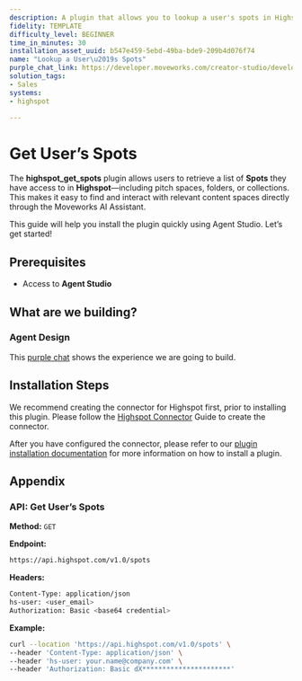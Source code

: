 ```yaml
---
description: A plugin that allows you to lookup a user's spots in Highspot.
fidelity: TEMPLATE
difficulty_level: BEGINNER
time_in_minutes: 30
installation_asset_uuid: b547e459-5ebd-49ba-bde9-209b4d076f74
name: "Lookup a User\u2019s Spots"
purple_chat_link: https://developer.moveworks.com/creator-studio/developer-tools/purple-chat/?conversation=%7B%22startTimestamp%22%3A%2211%3A43+AM%22%2C%22messages%22%3A%5B%7B%22parts%22%3A%5B%7B%22richText%22%3A%22I+need+to+look+up+what+spots+I+have+in+Highspot.%22%7D%5D%2C%22role%22%3A%22user%22%7D%2C%7B%22parts%22%3A%5B%7B%22reasoningSteps%22%3A%5B%7B%22richText%22%3A%22%3Cp%3ELooking+up+spots+in+Highspot%3C%2Fp%3E%22%2C%22status%22%3A%22success%22%7D%5D%7D%2C%7B%22richText%22%3A%22Here+are+the+spots+you+have+in+Highspot%3A%22%7D%2C%7B%22richText%22%3A%22%3Cp%3E1.+%3Cu%3ESomu%27s+Content+%3C%2Fu%3E-+A+spot+for+Somu%27s+personal+items+%3Cbr%3E%5Cn2.+%3Cu%3EProduct+Roadmap%3C%2Fu%3E+-+A+spot+for+all+Product+Roadmap+items%3C%2Fp%3E%22%7D%2C%7B%22citations%22%3A%5B%7B%22citationTitle%22%3A%22Somu%27s+Content%22%2C%22connectorName%22%3A%22highspot%22%7D%2C%7B%22citationTitle%22%3A%22Product+Roadmap%22%2C%22connectorName%22%3A%22highspot%22%7D%5D%7D%5D%2C%22role%22%3A%22assistant%22%7D%5D%7D
solution_tags:
- Sales
systems:
- highspot

---
```

# Get User’s Spots

The **highspot_get_spots** plugin allows users to retrieve a list of **Spots** they have access to in **Highspot**—including pitch spaces, folders, or collections. This makes it easy to find and interact with relevant content spaces directly through the Moveworks AI Assistant.

This guide will help you install the plugin quickly using Agent Studio. Let’s get started!

## Prerequisites

- Access to **Agent Studio**

## What are we building?

### Agent Design

This [purple chat](https://developer.moveworks.com/creator-studio/developer-tools/purple-chat/?conversation=%7B%22startTimestamp%22%3A%2211%3A43+AM%22%2C%22messages%22%3A%5B%7B%22parts%22%3A%5B%7B%22richText%22%3A%22I+need+to+look+up+what+spots+I+have+in+Highspot.%22%7D%5D%2C%22role%22%3A%22user%22%7D%2C%7B%22parts%22%3A%5B%7B%22reasoningSteps%22%3A%5B%7B%22richText%22%3A%22%3Cp%3ELooking+up+spots+in+Highspot%3C%2Fp%3E%22%2C%22status%22%3A%22success%22%7D%5D%7D%2C%7B%22richText%22%3A%22Here+are+the+spots+you+have+in+Highspot%3A%22%7D%2C%7B%22richText%22%3A%22%3Cp%3E1.+%3Cu%3ESomu%27s+Content+%3C%2Fu%3E-+A+spot+for+Somu%27s+personal+items+%3Cbr%3E%5Cn2.+%3Cu%3EProduct+Roadmap%3C%2Fu%3E+-+A+spot+for+all+Product+Roadmap+items%3C%2Fp%3E%22%7D%2C%7B%22citations%22%3A%5B%7B%22citationTitle%22%3A%22Somu%27s+Content%22%2C%22connectorName%22%3A%22highspot%22%7D%2C%7B%22citationTitle%22%3A%22Product+Roadmap%22%2C%22connectorName%22%3A%22highspot%22%7D%5D%7D%5D%2C%22role%22%3A%22assistant%22%7D%5D%7D) shows the experience we are going to build.

## Installation Steps

We recommend creating the connector for Highspot first, prior to installing this plugin. Please follow the [Highspot Connector](https://developer.moveworks.com/creator-studio/resources/connector/?id=highspot) Guide to create the
connector.

After you have configured the connector, please refer to our [plugin installation documentation](https://help.moveworks.com/docs/ai-agent-marketplace-installation) for more information on how to install a plugin.

## Appendix

### API: Get User’s Spots

**Method:** `GET`

**Endpoint:**

```bash
https://api.highspot.com/v1.0/spots
```

**Headers:**

```bash
Content-Type: application/json
hs-user: <user_email>
Authorization: Basic <base64 credential>
```

**Example:**

```bash
curl --location 'https://api.highspot.com/v1.0/spots' \
--header 'Content-Type: application/json' \
--header 'hs-user: your.name@company.com' \
--header 'Authorization: Basic dX**********************'
```